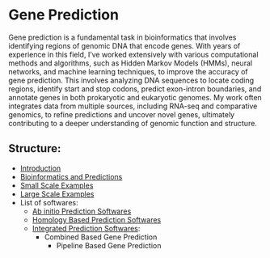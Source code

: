 # Gene Prediction

Gene prediction is a fundamental task in bioinformatics that involves identifying regions of genomic DNA that encode genes. With years of experience in this field, I’ve worked extensively with various computational methods and algorithms, such as Hidden Markov Models (HMMs), neural networks, and machine learning techniques, to improve the accuracy of gene prediction. This involves analyzing DNA sequences to locate coding regions, identify start and stop codons, predict exon-intron boundaries, and annotate genes in both prokaryotic and eukaryotic genomes. My work often integrates data from multiple sources, including RNA-seq and comparative genomics, to refine predictions and uncover novel genes, ultimately contributing to a deeper understanding of genomic function and structure.


## Structure:

- [Introduction](BaskervilleDog/Bioinformatic-Essentials/Bioinformatics_Proceedings/Gene_Prediction/Introduction.md)
- [Bioinformatics and Predictions](BaskervilleDog/Bioinformatic-Essentials/Bioinformatics_Proceedings/Gene_Prediction/Bioinformatics_and_Predictions.md)
- [Small Scale Examples](BaskervilleDog/Bioinformatic-Essentials/Bioinformatics_Proceedings/Gene_Prediction/Small_scale_examples.md)
- [Large Scale Examples](BaskervilleDog/Bioinformatic-Essentials/Bioinformatics_Proceedings/Gene_Prediction/Large_scale_examples.md)
- List of softwares:
  - [Ab initio Prediction Softwares](BaskervilleDog/Bioinformatic-Essentials/Bioinformatics_Proceedings/Gene_Prediction/Ab_initio_prediction_softwares.md)
  - [Homology Based Prediction Softwares](BaskervilleDog/Bioinformatic-Essentials/Bioinformatics_Proceedings/Gene_Prediction/Homology_based_prediction_softwares.md)
  - [Integrated Prediction Softwares](BaskervilleDog/Bioinformatic-Essentials/Bioinformatics_Proceedings/Gene_Prediction/Integrated_prediction_softwares):
    - Combined Based Gene Prediction 
      - Pipeline Based Gene Prediction 
    
